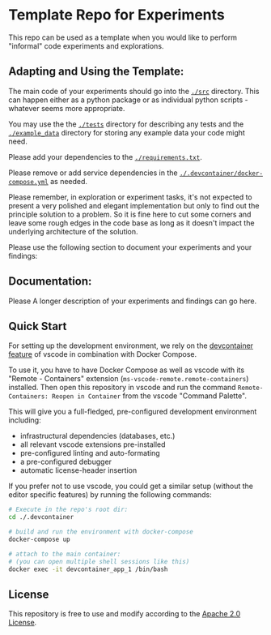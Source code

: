 


# Template Repo for Experiments

This repo can be used as a template when you would like to perform "informal" code
experiments and explorations.

## Adapting and Using the Template:
The main code of your experiments should go into the [`./src`](./src) directory.
This can happen either as a python package or as individual python scripts -
whatever seems more appropriate.

You may use the the [`./tests`](./tests) directory for describing any tests and
the [`./example_data`](./example_data) directory for storing any example data your
code might need.

Please add your dependencies to the [`./requirements.txt`](./requirements.txt).

Please remove or add service dependencies in the
[`./.devcontainer/docker-compose.yml`](./.devcontainer/docker-compose.yml) as needed.

Please remember, in exploration or experiment tasks, it's not expected to present a
very polished and elegant implementation but only to find out the principle solution
to a problem. So it is fine here to cut some corners and leave some rough edges in the
code base as long as it doesn't impact the underlying architecture of the solution.

Please use the following section to document your experiments and your findings:

## Documentation:

Please A longer description of your experiments and findings can go here.

## Quick Start
For setting up the development environment, we rely on the
[devcontainer feature](https://code.visualstudio.com/docs/remote/containers) of vscode
in combination with Docker Compose.

To use it, you have to have Docker Compose as well as vscode with its "Remote - Containers" extension (`ms-vscode-remote.remote-containers`) installed.
Then open this repository in vscode and run the command
`Remote-Containers: Reopen in Container` from the vscode "Command Palette".

This will give you a full-fledged, pre-configured development environment including:
- infrastructural dependencies (databases, etc.)
- all relevant vscode extensions pre-installed
- pre-configured linting and auto-formating
- a pre-configured debugger
- automatic license-header insertion

If you prefer not to use vscode, you could get a similar setup (without the editor specific features)
by running the following commands:
``` bash
# Execute in the repo's root dir:
cd ./.devcontainer

# build and run the environment with docker-compose
docker-compose up

# attach to the main container:
# (you can open multiple shell sessions like this)
docker exec -it devcontainer_app_1 /bin/bash
```

## License
This repository is free to use and modify according to the [Apache 2.0 License](./LICENSE).

